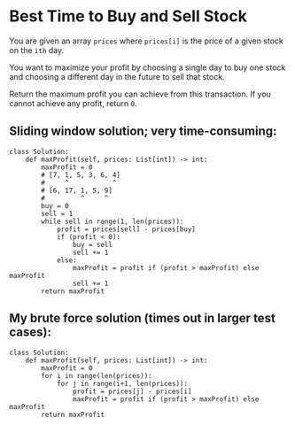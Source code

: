 # Best Time to Buy and Sell Stock

You are given an array `prices` where `prices[i]` is the price of a given stock on the `ith` day.

You want to maximize your profit by choosing a single day to buy one stock and choosing a different day in the future to sell that stock.

Return the maximum profit you can achieve from this transaction. If you cannot achieve any profit, return `0`.

## Sliding window solution; very time-consuming:

```python3
class Solution:
    def maxProfit(self, prices: List[int]) -> int:
        maxProfit = 0
        # [7, 1, 5, 3, 6, 4]
        #     ^           ^
        # [6, 17, 1, 5, 9]
        #         ^     ^   
        buy = 0
        sell = 1
        while sell in range(1, len(prices)):
            profit = prices[sell] - prices[buy]
            if (profit < 0):
                buy = sell
                sell += 1
            else:
                maxProfit = profit if (profit > maxProfit) else maxProfit
                sell += 1
        return maxProfit
```

## My brute force solution (times out in larger test cases):

```python3
class Solution:
    def maxProfit(self, prices: List[int]) -> int:
        maxProfit = 0
        for i in range(len(prices)):
            for j in range(i+1, len(prices)):
                profit = prices[j] - prices[i]
                maxProfit = profit if (profit > maxProfit) else maxProfit
        return maxProfit
```
